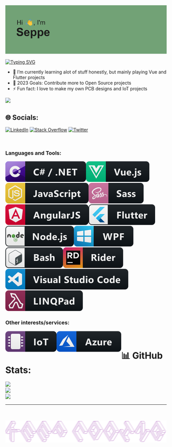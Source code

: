 <img src="./header.png">

[![Typing SVG](https://readme-typing-svg.demolab.com?font=Fira+Code&pause=1000&width=650&lines=I'm+a+Fullstack+Developer+and+Electronics+Engineer)](https://git.io/typing-svg)

- 🌱 I’m currently learning alot of stuff honestly, but mainly playing Vue and Flutter projects
- 🥅 2023 Goals: Contribute more to Open Source projects
- ⚡ Fun fact: I love to make my own PCB designs and IoT projects

[![](https://visitcount.itsvg.in/api?id=ClumsyPenguin&icon=2&color=3)](https://visitcount.itsvg.in)

## 🌐 Socials:
[![LinkedIn](https://img.shields.io/badge/LinkedIn-%230077B5.svg?logo=linkedin&logoColor=white)](https://linkedin.com/in/https://www.linkedin.com/in/seppe-geerinckx-30b236156/) [![Stack Overflow](https://img.shields.io/badge/-Stackoverflow-FE7A16?logo=stack-overflow&logoColor=white)](https://stackoverflow.com/users/7296657/clumpsypenguin) [![Twitter](https://img.shields.io/badge/Twitter-%231DA1F2.svg?logo=Twitter&logoColor=white)](https://twitter.com/https://twitter.com/seppe318) 

<br />

### Languages and Tools:
<img style="max-width: 100%;" src="https://raw.githubusercontent.com/MikeCodesDotNET/ColoredBadges/master/svg/dev/languages/csharp_dotnet.svg"/><img style="max-width: 100%;" alt="Vue" src="https://raw.githubusercontent.com/MikeCodesDotNET/ColoredBadges/master/svg/dev/frameworks/vue.svg"/><img style="max-width: 100%;" src="https://raw.githubusercontent.com/MikeCodesDotNET/ColoredBadges/master/svg/dev/languages/js.svg"/><img style="max-width: 100%;" src="https://raw.githubusercontent.com/MikeCodesDotNET/ColoredBadges/master/svg/dev/languages/sass.svg"/><img style="max-width: 100%;" alt="Angular" src="https://raw.githubusercontent.com/MikeCodesDotNET/ColoredBadges/master/svg/dev/frameworks/angular.svg"/><img style="max-width: 100%;" alt="Flutter" src="https://raw.githubusercontent.com/MikeCodesDotNET/ColoredBadges/master/svg/dev/frameworks/flutter.svg"/><img style="max-width: 100%;" alt="NodeJs" src="https://raw.githubusercontent.com/MikeCodesDotNET/ColoredBadges/master/svg/dev/frameworks/nodejs.svg"/><img style="max-width: 100%;" alt="WPF" src="https://raw.githubusercontent.com/MikeCodesDotNET/ColoredBadges/master/svg/dev/frameworks/wpf.svg"/><img style="max-width: 100%;" alt="WPF" src="https://raw.githubusercontent.com/MikeCodesDotNET/ColoredBadges/master/svg/dev/tools/bash.svg"/><img style="max-width: 100%;" alt="WPF" src="https://raw.githubusercontent.com/MikeCodesDotNET/ColoredBadges/master/svg/dev/tools/jetbrains_rider.svg"/><img style="max-width: 100%;" alt="WPF" src="https://raw.githubusercontent.com/MikeCodesDotNET/ColoredBadges/master/svg/dev/tools/visualstudio_code.svg"/><img style="max-width: 100%;" alt="WPF" src="https://raw.githubusercontent.com/MikeCodesDotNET/ColoredBadges/master/svg/dev/tools/linqpad.svg"/>
<br />

### Other interests/services:
<img align="left" src="https://raw.githubusercontent.com/MikeCodesDotNET/ColoredBadges/master/svg/dev/misc/iot.svg"/>
<img align="left" src="https://raw.githubusercontent.com/MikeCodesDotNET/ColoredBadges/master/svg/dev/services/azure.svg"/>

<br/>


# 📊 GitHub Stats:

![](https://github-readme-stats.vercel.app/api?username=ClumsyPenguin&theme=dark&hide_border=false&include_all_commits=true&count_private=true)<br/>
![](https://github-readme-streak-stats.herokuapp.com/?user=ClumsyPenguin&theme=dark&hide_border=false)<br/>
![](https://github-readme-stats.vercel.app/api/top-langs/?username=ClumsyPenguin&theme=dark&hide_border=false&include_all_commits=true&count_private=true&layout=compact)

[linkedin]: https://www.linkedin.com/in/seppe-geerinckx-30b236156/

---

<br/>
<br/>
<img src="./keepcoding.png">
